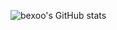 ![bexoo's GitHub stats](https://github-readme-stats.vercel.app/api?username=bexoo&count_private=true)
